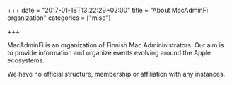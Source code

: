 +++
date = "2017-01-18T13:22:29+02:00"
title = "About MacAdminFi organization"
categories = ["misc"]

+++

MacAdminFi is an organization of Finnish Mac Admininistrators. Our aim is to provide information and organize events evolving around the Apple ecosystems.

We have no official structure, membership or affiliation with any instances.
